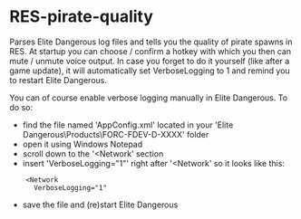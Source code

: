# RES-pirate-quality
Parses Elite Dangerous log files and tells you the quality of pirate spawns in RES.
At startup you can choose / confirm a hotkey with which you then can mute / unmute voice output.
In case you forget to do it yourself (like after a game update), it will automatically set VerboseLogging to 1 and remind you to restart Elite Dangerous.


You can of course enable verbose logging manually in Elite Dangerous. To do so:
- find the file named 'AppConfig.xml' located in your 'Elite Dangerous\Products\FORC-FDEV-D-XXXX' folder
- open it using Windows Notepad
- scroll down to the '<Network' section
- insert 'VerboseLogging="1"' right after '<Network' so it looks like this:
```
	<Network
	  VerboseLogging="1"
```
- save the file and (re)start Elite Dangerous
